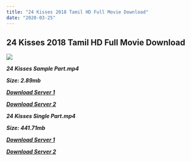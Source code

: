 ```yaml
---
title: "24 Kisses 2018 Tamil HD Full Movie Download"
date: "2020-03-25"
---
```


## 24 Kisses 2018 Tamil HD Full Movie Download

![](https://images.moviebuff.com/2334e705-e114-4191-9d98-d82e13cbfb26?w=1000)

**_24 Kisses Sample Part.mp4_**

**_Size: 2.89mb_**

**_[Download Server 1](http://dl2.tamilsrcg.xyz/load/2018/24{fd620c6e78cfff08ebfb4d2d3131a235617ba7e0206610644c5f25f325d4dc51}20Kisses{fd620c6e78cfff08ebfb4d2d3131a235617ba7e0206610644c5f25f325d4dc51}20Tamil/24{fd620c6e78cfff08ebfb4d2d3131a235617ba7e0206610644c5f25f325d4dc51}20Kisses{fd620c6e78cfff08ebfb4d2d3131a235617ba7e0206610644c5f25f325d4dc51}20Tamil{fd620c6e78cfff08ebfb4d2d3131a235617ba7e0206610644c5f25f325d4dc51}20HDRip/24{fd620c6e78cfff08ebfb4d2d3131a235617ba7e0206610644c5f25f325d4dc51}20Kisses{fd620c6e78cfff08ebfb4d2d3131a235617ba7e0206610644c5f25f325d4dc51}20Tamil{fd620c6e78cfff08ebfb4d2d3131a235617ba7e0206610644c5f25f325d4dc51}20704x300/24{fd620c6e78cfff08ebfb4d2d3131a235617ba7e0206610644c5f25f325d4dc51}20Kisses{fd620c6e78cfff08ebfb4d2d3131a235617ba7e0206610644c5f25f325d4dc51}20(2018){fd620c6e78cfff08ebfb4d2d3131a235617ba7e0206610644c5f25f325d4dc51}20Tamil{fd620c6e78cfff08ebfb4d2d3131a235617ba7e0206610644c5f25f325d4dc51}20HDRip{fd620c6e78cfff08ebfb4d2d3131a235617ba7e0206610644c5f25f325d4dc51}20Sample{fd620c6e78cfff08ebfb4d2d3131a235617ba7e0206610644c5f25f325d4dc51}20HD.mp4)_**

**_[Download Server 2](http://dl2.tamilsrcg.xyz/load/2018/24{fd620c6e78cfff08ebfb4d2d3131a235617ba7e0206610644c5f25f325d4dc51}20Kisses{fd620c6e78cfff08ebfb4d2d3131a235617ba7e0206610644c5f25f325d4dc51}20Tamil/24{fd620c6e78cfff08ebfb4d2d3131a235617ba7e0206610644c5f25f325d4dc51}20Kisses{fd620c6e78cfff08ebfb4d2d3131a235617ba7e0206610644c5f25f325d4dc51}20Tamil{fd620c6e78cfff08ebfb4d2d3131a235617ba7e0206610644c5f25f325d4dc51}20HDRip/24{fd620c6e78cfff08ebfb4d2d3131a235617ba7e0206610644c5f25f325d4dc51}20Kisses{fd620c6e78cfff08ebfb4d2d3131a235617ba7e0206610644c5f25f325d4dc51}20Tamil{fd620c6e78cfff08ebfb4d2d3131a235617ba7e0206610644c5f25f325d4dc51}20704x300/24{fd620c6e78cfff08ebfb4d2d3131a235617ba7e0206610644c5f25f325d4dc51}20Kisses{fd620c6e78cfff08ebfb4d2d3131a235617ba7e0206610644c5f25f325d4dc51}20(2018){fd620c6e78cfff08ebfb4d2d3131a235617ba7e0206610644c5f25f325d4dc51}20Tamil{fd620c6e78cfff08ebfb4d2d3131a235617ba7e0206610644c5f25f325d4dc51}20HDRip{fd620c6e78cfff08ebfb4d2d3131a235617ba7e0206610644c5f25f325d4dc51}20Sample{fd620c6e78cfff08ebfb4d2d3131a235617ba7e0206610644c5f25f325d4dc51}20HD.mp4)_**

**_24 Kisses Single Part.mp4_**

**_Size: 441.71mb_**

**_[Download Server 1](http://dl.tamilsrcg.xyz/load/2018/24{fd620c6e78cfff08ebfb4d2d3131a235617ba7e0206610644c5f25f325d4dc51}20Kisses{fd620c6e78cfff08ebfb4d2d3131a235617ba7e0206610644c5f25f325d4dc51}20Tamil/24{fd620c6e78cfff08ebfb4d2d3131a235617ba7e0206610644c5f25f325d4dc51}20Kisses{fd620c6e78cfff08ebfb4d2d3131a235617ba7e0206610644c5f25f325d4dc51}20Tamil{fd620c6e78cfff08ebfb4d2d3131a235617ba7e0206610644c5f25f325d4dc51}20HDRip/24{fd620c6e78cfff08ebfb4d2d3131a235617ba7e0206610644c5f25f325d4dc51}20Kisses{fd620c6e78cfff08ebfb4d2d3131a235617ba7e0206610644c5f25f325d4dc51}20Tamil{fd620c6e78cfff08ebfb4d2d3131a235617ba7e0206610644c5f25f325d4dc51}20704x300/24{fd620c6e78cfff08ebfb4d2d3131a235617ba7e0206610644c5f25f325d4dc51}20Kisses{fd620c6e78cfff08ebfb4d2d3131a235617ba7e0206610644c5f25f325d4dc51}20(2018){fd620c6e78cfff08ebfb4d2d3131a235617ba7e0206610644c5f25f325d4dc51}20Tamil{fd620c6e78cfff08ebfb4d2d3131a235617ba7e0206610644c5f25f325d4dc51}20HDRip{fd620c6e78cfff08ebfb4d2d3131a235617ba7e0206610644c5f25f325d4dc51}20HD.mp4)_**

**_[Download Server 2](http://dl.tamilsrcg.xyz/load/2018/24{fd620c6e78cfff08ebfb4d2d3131a235617ba7e0206610644c5f25f325d4dc51}20Kisses{fd620c6e78cfff08ebfb4d2d3131a235617ba7e0206610644c5f25f325d4dc51}20Tamil/24{fd620c6e78cfff08ebfb4d2d3131a235617ba7e0206610644c5f25f325d4dc51}20Kisses{fd620c6e78cfff08ebfb4d2d3131a235617ba7e0206610644c5f25f325d4dc51}20Tamil{fd620c6e78cfff08ebfb4d2d3131a235617ba7e0206610644c5f25f325d4dc51}20HDRip/24{fd620c6e78cfff08ebfb4d2d3131a235617ba7e0206610644c5f25f325d4dc51}20Kisses{fd620c6e78cfff08ebfb4d2d3131a235617ba7e0206610644c5f25f325d4dc51}20Tamil{fd620c6e78cfff08ebfb4d2d3131a235617ba7e0206610644c5f25f325d4dc51}20704x300/24{fd620c6e78cfff08ebfb4d2d3131a235617ba7e0206610644c5f25f325d4dc51}20Kisses{fd620c6e78cfff08ebfb4d2d3131a235617ba7e0206610644c5f25f325d4dc51}20(2018){fd620c6e78cfff08ebfb4d2d3131a235617ba7e0206610644c5f25f325d4dc51}20Tamil{fd620c6e78cfff08ebfb4d2d3131a235617ba7e0206610644c5f25f325d4dc51}20HDRip{fd620c6e78cfff08ebfb4d2d3131a235617ba7e0206610644c5f25f325d4dc51}20HD.mp4)_**
